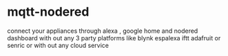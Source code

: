 # mqtt-nodered
connect your appliances  through alexa , google home and nodered dashboard with out any 3 party platforms like blynk espalexa iftt adafruit or senric or with out any cloud service
